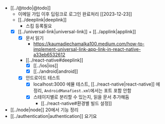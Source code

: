 - [[../@todo|@todo]]
  - 이메일 가입 이후 딥링크로 로그인 완료처리 [[2023-12-23]]
  - [[../deeplink|deeplink]]
    - 스킴 등록필요
  - [X] [[../universal-link|universal-link]] + [[../applink|applink]]
    - [X] 문서 읽기
      + https://kaumadiechamalka100.medium.com/how-to-implement-universal-link-app-link-in-react-native-a33eb6532612
    + [[../react-native#deeplink]] 
      - [X] [[../ios|ios]]
      - [X] [[../android|android]]
    - [X] 안드로이드 테스트
      - [X] localhost:3000 에뮬 테스트, [[../react-native|react-native]] 에 정리, `AndroidManafiest.xml`에서는 포트 포함 안함
      - [X] 스테이지별로 분리할 수 있는지, 읽을 문서 추가해둠
        + [[../react-native#환경별 빌드 설정]]
- [[../node|node]] 20에서 기능 정리
- [[../authentication|authentication]] 요기요
